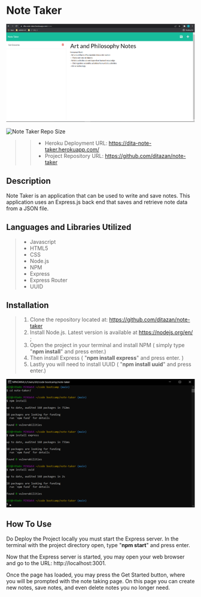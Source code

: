 # Note Taker 

<img src="./assets/Screenshot 2022-02-13 194350.png">

![Note Taker Repo Size](https://img.shields.io/github/repo-size/ditazan/note-taker?style=plastic)

>> - Heroku Deployment URL: https://dita-note-taker.herokuapp.com/
>> - Project Repository URL: https://github.com/ditazan/note-taker

## Description 

Note Taker is an application that can be used to write and save notes. This application uses an Express.js back end that saves and retrieve note data from a JSON file.

## Languages and Libraries Utilized

> * Javascript
> * HTML5
> * CSS
> * Node.js
> * NPM
> * Express
> * Express Router
> * UUID

## Installation
> 1. Clone the repository located at: https://github.com/ditazan/note-taker
> 2. Install Node.js. Latest version is available at https://nodejs.org/en/ ;
> 3. Open the project in your terminal and install NPM ( simply type "**npm install**" and press enter.) 
> 4. Then install Express ( "**npm install express**" and press enter. )
> 5. Lastly you will need to install UUID ( "**npm install uuid**" and press enter.)
<img src="./assets/installation.png">

## How To Use
Do Deploy the Project locally you must start the Express server. In the terminal with the project directory open, type "**npm start**" and press enter.

Now that the Express server is started, you may open your web browser and go to the URL: http://localhost:3001.

Once the page has loaded, you may press the Get Started button, where you will be prompted with the note taking page. On this page you can create new notes, save notes, and even delete notes you no longer need.
